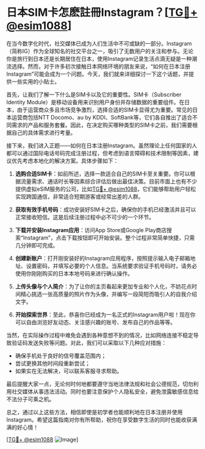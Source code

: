 # 日本SIM卡怎麽註冊Instagram？[[TG💪+ @esim1088](https://t.me/s/esim1088)]

在当今数字化时代，社交媒体已成为人们生活中不可或缺的一部分。Instagram（简称IG）作为全球知名的社交平台之一，吸引了无数用户的关注和参与。无论你是旅行到日本还是长期居住在日本，使用Instagram记录生活点滴无疑是一种潮流选择。然而，对于许多初次接触日本网络环境的朋友来说，“如何在日本注册Instagram”可能会成为一个问题。今天，我们就来详细探讨一下这个话题，并提供一些实用的小贴士。

首先，让我们了解一下什么是SIM卡以及它的重要性。SIM卡（Subscriber Identity Module）是移动设备用来识别用户身份并存储数据的重要组件。在日本，由于运营商众多且市场竞争激烈，选择合适的SIM卡显得尤为重要。常见的日本运营商包括NTT Docomo、au by KDDI、SoftBank等，它们各自推出了适合不同需求的产品和服务套餐。因此，在决定购买哪种类型的SIM卡之前，我们需要根据自己的具体需求进行考量。

接下来，我们进入正题——如何在日本注册Instagram。虽然理论上任何国家的人都可以通过国际电话号码完成注册过程，但考虑到语言障碍和技术限制等因素，建议优先考虑本地化的解决方案。具体步骤如下：

1. **选购合适SIM卡**：如前所述，选择一款适合自己的SIM卡至关重要。你可以根据流量需求、通话时长等因素综合评估后做出最佳决策。目前市面上也有不少提供虚拟eSIM服务的公司，比如[TG💪+ @esim1088](https://t.me/s/esim1088)，它们能够帮助用户轻松实现跨国通信，非常适合短期游客或经常出差的人群。
   
2. **获取有效手机号码**：成功安装好SIM卡之后，确保你的手机已经激活并且可以正常接收短信。这是后续注册过程中必不可少的一个环节。

3. **下载并安装Instagram应用**：访问App Store或Google Play商店搜索“Instagram”，点击下载按钮即可开始安装。整个过程非常简单快捷，只需几分钟即可完成。

4. **创建新账户**：打开刚安装好的Instagram应用程序，按照提示输入电子邮箱地址、设置密码，并填写必要的个人信息。当系统要求验证手机号码时，请务必使用你刚刚购买的日本本地号码来进行确认操作。

5. **上传头像与个人简介**：为了让你的主页看起来更加专业和个人化，不妨花点时间精心挑选一张高质量的照片作为头像，并编写一段简短而吸引人的自我介绍文字。

6. **开始探索世界**：至此，恭喜你已经成为一名正式的Instagram用户啦！现在你可以自由浏览好友动态、关注感兴趣的账号、发布自己的作品等等。

当然，在实际操作过程中难免会遇到各种意想不到的情况，比如网络连接不稳定导致验证码发送失败等问题。对此，我们可以采取以下几种应对措施：
- 确保手机处于良好的信号覆盖范围内；
- 尝试更换其他时间段重新尝试；
- 如果实在无法解决，可以联系客服寻求帮助。

最后提醒大家一点，无论何时何地都要遵守当地法律法规和社会公德规范，切勿利用社交媒体从事违法活动。同时也要注意保护个人隐私安全，避免泄露敏感信息给不法分子可乘之机。

总之，通过以上这些方法，相信即使是初学者也能顺利地在日本注册并使用Instagram。希望这篇指南对你有所帮助，祝你在享受数字生活的同时也能收获满满的好心情！

[[TG💪+ @esim1088](https://t.me/s/esim1088) ![Image](https://i.postimg.cc/4NQfJmqS/Snipaste-2025-05-13-00-14-12.png)]